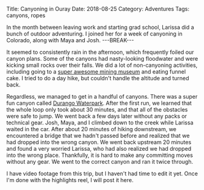 Title: Canyoning in Ouray
Date: 2018-08-25
Category: Adventures
Tags: canyons, ropes

In the month between leaving work and starting grad school,
Larissa did a bunch of outdoor adventuring.
I joined her for a week of canyoning in Colorado,
along with Maya and Josh.
---BREAK---

It seemed to consistently rain in the afternoon,
which frequently foiled our canyon plans.
Some of the canyons had nasty-looking floodwater
and were kicking small rocks over their falls.
We did a lot of non-canyoning activities,
including going to a [super awesome mining museum](https://www.sanjuancountyhistoricalsociety.org/index.html)
and eating funnel cake.
I tried to do a day hike,
but couldn't handle the altitude and turned back.

Regardless, we managed to get in a handful of canyons.
There was a super fun canyon called [Durango Waterpark](http://ropewiki.com/Cascade_Creek_(Durango_Waterpark)).
After the first run, we learned that the whole loop only took about 30 minutes, and that all of the obstacles were safe to jump.
We went back a few days later without any packs or technical gear.
Josh, Maya, and I climbed down to the creek while Larissa waited in the car.
After about 20 minutes of hiking downstream,
we encountered a bridge that we hadn't passed before
and realized that we had dropped into the wrong canyon.
We went back upstream 20 minutes and found a very worried
Larissa, who had also realized we had dropped into the wrong place.
Thankfully, it is hard to make any committing moves without any gear.
We went to the correct canyon and ran it twice through.

I have video footage from this trip, but I haven't had time to edit it yet.
Once I'm done with the highlights reel, I will post it here.
